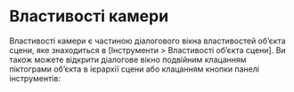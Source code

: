 # Властивості камери

Властивості камери є частиною діалогового вікна властивостей об’єкта сцени, яке знаходиться в [Інструменти > Властивості об’єкта сцени]. Ви також можете відкрити діалогове вікно подвійним клацанням піктограми об’єкта в ієрархії сцени або клацанням кнопки панелі інструментів:

